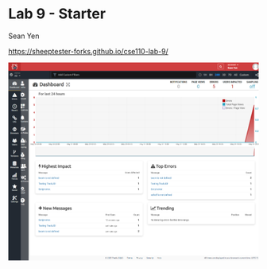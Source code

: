 # Lab 9 - Starter

Sean Yen

https://sheeptester-forks.github.io/cse110-lab-9/

![TrackJS reporting](./TrackJS.png)
